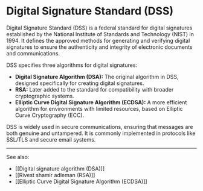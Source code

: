 
# Digital Signature Standard (DSS)

Digital Signature Standard (DSS) is a federal standard for digital signatures established by the National Institute of Standards and Technology (NIST) in 1994. It defines the approved methods for generating and verifying digital signatures to ensure the authenticity and integrity of electronic documents and communications.

DSS specifies three algorithms for digital signatures:

- **Digital Signature Algorithm (DSA):** The original algorithm in DSS, designed specifically for creating digital signatures.
  <br>
- **RSA:** Later added to the standard for compatibility with broader cryptographic systems.
  <br>
- **Elliptic Curve Digital Signature Algorithm (ECDSA):** A more efficient algorithm for environments with limited resources, based on Elliptic Curve Cryptography (ECC).

DSS is widely used in secure communications, ensuring that messages are both genuine and untampered. It is commonly implemented in protocols like SSL/TLS and secure email systems.

---

See also:

- [[Digital signature algorithm (DSA)]]
- [[Rivest shamir adleman (RSA)]]
- [[Elliptic Curve Digital Signature Algorithm (ECDSA)]]